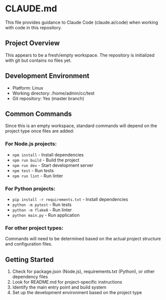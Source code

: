 # CLAUDE.md

This file provides guidance to Claude Code (claude.ai/code) when working with code in this repository.

## Project Overview

This appears to be a fresh/empty workspace. The repository is initialized with git but contains no files yet.

## Development Environment

- Platform: Linux
- Working directory: /home/admin/cc/test
- Git repository: Yes (master branch)

## Common Commands

Since this is an empty workspace, standard commands will depend on the project type once files are added:

### For Node.js projects:
- `npm install` - Install dependencies
- `npm run build` - Build the project
- `npm run dev` - Start development server
- `npm test` - Run tests
- `npm run lint` - Run linter

### For Python projects:
- `pip install -r requirements.txt` - Install dependencies
- `python -m pytest` - Run tests
- `python -m flake8` - Run linter
- `python main.py` - Run application

### For other project types:
Commands will need to be determined based on the actual project structure and configuration files.

## Getting Started

1. Check for package.json (Node.js), requirements.txt (Python), or other dependency files
2. Look for README.md for project-specific instructions
3. Identify the main entry point and build system
4. Set up the development environment based on the project type